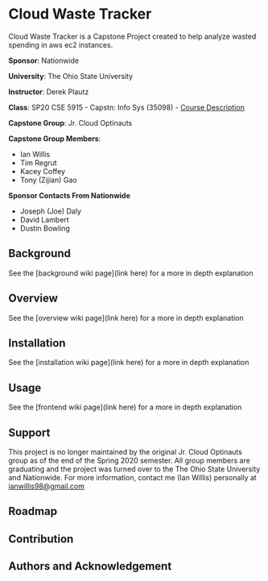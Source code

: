 # Cloud Waste Tracker

Cloud Waste Tracker is a Capstone Project created to help analyze wasted spending in aws ec2 instances.

**Sponsor**: Nationwide

**University**: The Ohio State University

**Instructor**: Derek Plautz 

**Class**: SP20 CSE 5915 - Capstn: Info Sys (35098) - [Course Description](https://coe-portal.cse.ohio-state.edu/pdf-exports/CSE/CSE-5915.pdf)

**Capstone Group**: Jr. Cloud Optinauts

**Capstone Group Members**:
- Ian Willis
- Tim Regrut
- Kacey Coffey
- Tony (Zijian) Gao

**Sponsor Contacts From Nationwide**
- Joseph (Joe) Daly
- David Lambert
- Dustin Bowling

## Background

See the [background wiki page](link here) for a more in depth explanation

## Overview

See the [overview wiki page](link here) for a more in depth explanation

## Installation

See the [installation wiki page](link here) for a more in depth explanation

## Usage

See the [frontend wiki page](link here) for a more in depth explanation

## Support

This project is no longer maintained by the original Jr. Cloud Optinauts group as of the end
of the Spring 2020 semester. All group members are graduating and the project was turned over to
the The Ohio State University and Nationwide. For more information, contact me (Ian Willis) personally
at [ianwillis98@gmail.com](mailto:ianwillis98@gmail.com?subject[GitHub]%20Cloud%20Waste%20Tracker)

## Roadmap

## Contribution

## Authors and Acknowledgement